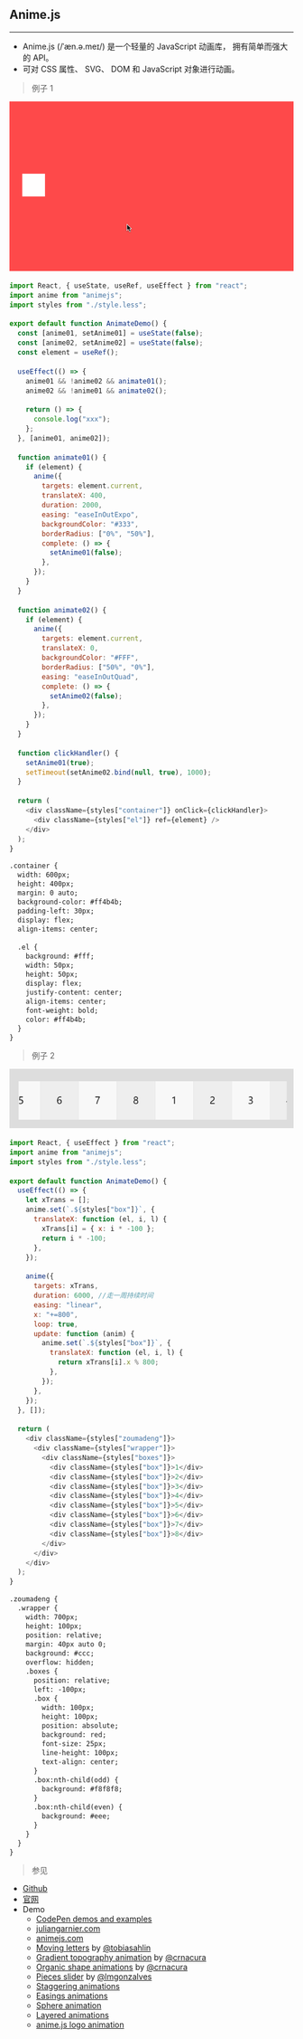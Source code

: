 ## Anime.js

---

- Anime.js (/ˈæn.ə.meɪ/) 是一个轻量的 JavaScript 动画库， 拥有简单而强大的 API。
- 可对 CSS 属性、 SVG、 DOM 和 JavaScript 对象进行动画。

> 例子 1

![](../Images/201028animeJS1.gif)

```javascript
import React, { useState, useRef, useEffect } from "react";
import anime from "animejs";
import styles from "./style.less";

export default function AnimateDemo() {
  const [anime01, setAnime01] = useState(false);
  const [anime02, setAnime02] = useState(false);
  const element = useRef();

  useEffect(() => {
    anime01 && !anime02 && animate01();
    anime02 && !anime01 && animate02();

    return () => {
      console.log("xxx");
    };
  }, [anime01, anime02]);

  function animate01() {
    if (element) {
      anime({
        targets: element.current,
        translateX: 400,
        duration: 2000,
        easing: "easeInOutExpo",
        backgroundColor: "#333",
        borderRadius: ["0%", "50%"],
        complete: () => {
          setAnime01(false);
        },
      });
    }
  }

  function animate02() {
    if (element) {
      anime({
        targets: element.current,
        translateX: 0,
        backgroundColor: "#FFF",
        borderRadius: ["50%", "0%"],
        easing: "easeInOutQuad",
        complete: () => {
          setAnime02(false);
        },
      });
    }
  }

  function clickHandler() {
    setAnime01(true);
    setTimeout(setAnime02.bind(null, true), 1000);
  }

  return (
    <div className={styles["container"]} onClick={clickHandler}>
      <div className={styles["el"]} ref={element} />
    </div>
  );
}
```

```less
.container {
  width: 600px;
  height: 400px;
  margin: 0 auto;
  background-color: #ff4b4b;
  padding-left: 30px;
  display: flex;
  align-items: center;

  .el {
    background: #fff;
    width: 50px;
    height: 50px;
    display: flex;
    justify-content: center;
    align-items: center;
    font-weight: bold;
    color: #ff4b4b;
  }
}
```

> 例子 2

![](../Images/201028animeJS2.gif)

```javascript
import React, { useEffect } from "react";
import anime from "animejs";
import styles from "./style.less";

export default function AnimateDemo() {
  useEffect(() => {
    let xTrans = [];
    anime.set(`.${styles["box"]}`, {
      translateX: function (el, i, l) {
        xTrans[i] = { x: i * -100 };
        return i * -100;
      },
    });

    anime({
      targets: xTrans,
      duration: 6000, //走一周持续时间
      easing: "linear",
      x: "+=800",
      loop: true,
      update: function (anim) {
        anime.set(`.${styles["box"]}`, {
          translateX: function (el, i, l) {
            return xTrans[i].x % 800;
          },
        });
      },
    });
  }, []);

  return (
    <div className={styles["zoumadeng"]}>
      <div className={styles["wrapper"]}>
        <div className={styles["boxes"]}>
          <div className={styles["box"]}>1</div>
          <div className={styles["box"]}>2</div>
          <div className={styles["box"]}>3</div>
          <div className={styles["box"]}>4</div>
          <div className={styles["box"]}>5</div>
          <div className={styles["box"]}>6</div>
          <div className={styles["box"]}>7</div>
          <div className={styles["box"]}>8</div>
        </div>
      </div>
    </div>
  );
}
```

```less
.zoumadeng {
  .wrapper {
    width: 700px;
    height: 100px;
    position: relative;
    margin: 40px auto 0;
    background: #ccc;
    overflow: hidden;
    .boxes {
      position: relative;
      left: -100px;
      .box {
        width: 100px;
        height: 100px;
        position: absolute;
        background: red;
        font-size: 25px;
        line-height: 100px;
        text-align: center;
      }
      .box:nth-child(odd) {
        background: #f8f8f8;
      }
      .box:nth-child(even) {
        background: #eee;
      }
    }
  }
}
```

> 参见

- [Github](https://github.com/juliangarnier/anime)
- [官网](https://www.animejs.cn/)
- Demo
    * [CodePen demos and examples](http://codepen.io/collection/b392d3a52d6abf5b8d9fda4e4cab61ab/)
    * [juliangarnier.com](http://juliangarnier.com)
    * [animejs.com](https://animejs.com)
    * [Moving letters](http://tobiasahlin.com/moving-letters/) by [@tobiasahlin](https://twitter.com/tobiasahlin)
    * [Gradient topography animation](https://tympanus.net/Development/GradientTopographyAnimation/) by [@crnacura](https://twitter.com/crnacura)
    * [Organic shape animations](https://tympanus.net/Development/OrganicShapeAnimations/) by [@crnacura](https://twitter.com/crnacura)
    * [Pieces slider](https://tympanus.net/Tutorials/PiecesSlider/) by [@lmgonzalves](https://twitter.com/lmgonzalves)
    * [Staggering animations](https://codepen.io/juliangarnier/pen/4fe31bbe8579a256e828cd4d48c86182?editors=0100)
    * [Easings animations](https://codepen.io/juliangarnier/pen/444ed909fd5de38e3a77cc6e95fc1884)
    * [Sphere animation](https://codepen.io/juliangarnier/pen/b3bb8ca599ad0f9d00dd044e56cbdea5?editors=0010)
    * [Layered animations](https://codepen.io/juliangarnier/pen/6ca836535cbea42157d1b8d56d00be84?editors=0010)
    * [anime.js logo animation](https://codepen.io/juliangarnier/pen/d43e8ec355c30871cbe775193255d6f6?editors=0010)